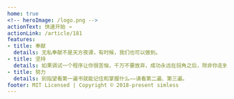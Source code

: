 ```yaml
---
home: true
<!-- heroImage: /logo.png -->
actionText: 快速开始 →
actionLink: /article/181
features:
- title: 奉献
  details: 无私奉献不是天方夜谭，有时候，我们也可以做到。
- title: 坚持
  details: 如果调试一个程序让你很苦恼，千万不要放弃，成功永远在拐角之后，除非你走到拐角，否则你永远不知道你离他多远，所以，请记住，坚持不懈，直到成功。
- title: 努力
  details: 别指望看第一遍书就能记住和掌握什么——请看第二遍、第三遍。
footer: MIT Licensed | Copyright © 2018-present simless
---
```

